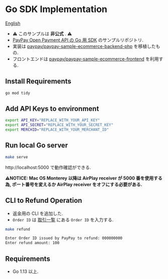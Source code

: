# Go SDK Implementation

[English](./README.md)

- ⚠️ このサンプルは **非公式** . ⚠️
- [PayPay Open Payment API の Go 用 SDK](https://github.com/mythrnr/paypayopa-sdk-go) のサンプルリポジトリ.
- 実装は [paypay/paypay-sample-ecommerce-backend-php](https://github.com/paypay/paypay-sample-ecommerce-backend-php) を移植したもの.
- フロントエンドは [paypay/paypay-sample-ecommerce-frontend](https://github.com/paypay/paypay-sample-ecommerce-frontend) を利用する.

## Install Requirements

```bash
go mod tidy
```

## Add API Keys to environment

```bash
export API_KEY="REPLACE_WITH_YOUR_API_KEY"
export API_SECRET="REPLACE_WITH_YOUR_SECRET_KEY" 
export MERCHID="REPLACE_WITH_YOUR_MERCHANT_ID"
```

## Run local Go server

```bash
make serve
```

http://localhost:5000 で動作確認ができる.

__⚠️NOTICE: Mac OS Monterey 以降は AirPlay receiver が 5000 番を使用する為,
ポート番号を変えるか AirPlay receiver をオフにする必要がある.__

## CLI to Refund Operation

- 返金用の CLI を追加した.
- `Order ID` は [取引一覧](https://developer.paypay.ne.jp/dashboard/transactions) にある `Order ID` を入力する.

```bash
make refund

Enter Order ID issued by PayPay to refund: 000000000
Enter refund amount: 100
```

## Requirements

- Go 1.13 以上.
